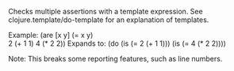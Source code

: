 Checks multiple assertions with a template expression.
  See clojure.template/do-template for an explanation of
  templates.

  Example: (are [x y] (= x y)  
                2 (+ 1 1)
                4 (* 2 2))
  Expands to: 
           (do (is (= 2 (+ 1 1)))
               (is (= 4 (* 2 2))))

  Note: This breaks some reporting features, such as line numbers.